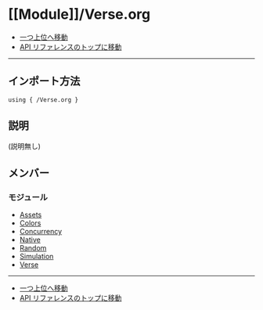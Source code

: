 # [[Module]]/Verse.org

- [一つ上位へ移動](../main.md)
- [API リファレンスのトップに移動](../main.md)

---

## インポート方法

```verse
using { /Verse.org }
```

## 説明

(説明無し)

## メンバー

### モジュール

- [Assets](./M_Assets/main.md)
- [Colors](./M_Colors/main.md)
- [Concurrency](./M_Concurrency/main.md)
- [Native](./M_Native/main.md)
- [Random](./M_Random/main.md)
- [Simulation](./M_Simulation/main.md)
- [Verse](./M_Verse/main.md)

---

- [一つ上位へ移動](../main.md)
- [API リファレンスのトップに移動](../main.md)
